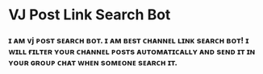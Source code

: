 # VJ Post Link Search Bot

### ɪ ᴀᴍ ᴠj ᴘᴏsᴛ sᴇᴀʀᴄʜ ʙᴏᴛ. ɪ ᴀᴍ ʙᴇsᴛ ᴄʜᴀɴɴᴇʟ ʟɪɴᴋ sᴇᴀʀᴄʜ ʙᴏᴛ! ɪ ᴡɪʟʟ ғɪʟᴛᴇʀ ʏᴏᴜʀ ᴄʜᴀɴɴᴇʟ ᴘᴏsᴛs ᴀᴜᴛᴏᴍᴀᴛɪᴄᴀʟʟʏ ᴀɴᴅ sᴇɴᴅ ɪᴛ ɪɴ ʏᴏᴜʀ ɢʀᴏᴜᴘ ᴄʜᴀᴛ ᴡʜᴇɴ sᴏᴍᴇᴏɴᴇ sᴇᴀʀᴄʜ ɪᴛ.

